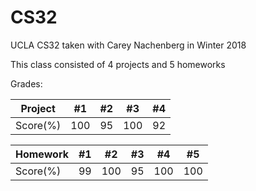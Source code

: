 # CS32
UCLA CS32 taken with Carey Nachenberg in Winter 2018

This class consisted of 4 projects and 5 homeworks

Grades:  

Project | #1 | #2 | #3 | #4 
--- | --- | --- | --- | --- | 
Score(%) | 100 | 95 | 100 | 92

Homework | #1 | #2 | #3 | #4 | #5 
--- | --- | --- | --- | --- | -- | 
Score(%) | 99 | 100 | 95 | 100 | 100
